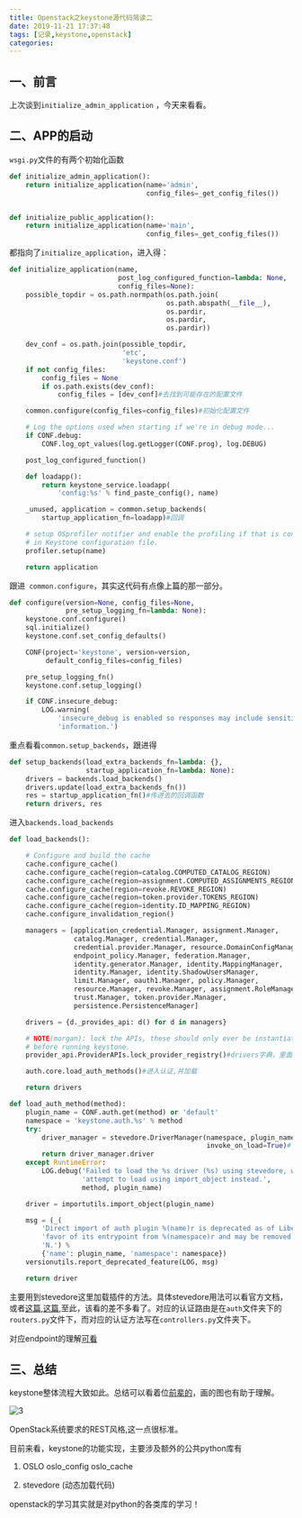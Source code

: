 ```yaml
---
title: Openstack之keystone源代码简读二
date: 2019-11-21 17:37:48
tags: [记录,keystone,openstack]
categories:
---
```


## 一、前言

上次谈到`initialize_admin_application` ，今天来看看。

## 二、APP的启动

`wsgi.py`文件的有两个初始化函数

```python
def initialize_admin_application():
    return initialize_application(name='admin',
                                  config_files=_get_config_files())


def initialize_public_application():
    return initialize_application(name='main',
                                  config_files=_get_config_files())

```

都指向了`initialize_application`，进入得：

<!-- more -->

```python
def initialize_application(name,
                           post_log_configured_function=lambda: None,
                           config_files=None):
    possible_topdir = os.path.normpath(os.path.join(
                                       os.path.abspath(__file__),
                                       os.pardir,
                                       os.pardir,
                                       os.pardir))

    dev_conf = os.path.join(possible_topdir,
                            'etc',
                            'keystone.conf')
    if not config_files:
        config_files = None
        if os.path.exists(dev_conf):
            config_files = [dev_conf]#去找到可能存在的配置文件

    common.configure(config_files=config_files)#初始化配置文件

    # Log the options used when starting if we're in debug mode...
    if CONF.debug:
        CONF.log_opt_values(log.getLogger(CONF.prog), log.DEBUG)

    post_log_configured_function()

    def loadapp():
        return keystone_service.loadapp(
            'config:%s' % find_paste_config(), name)

    _unused, application = common.setup_backends(
        startup_application_fn=loadapp)#回调

    # setup OSprofiler notifier and enable the profiling if that is configured
    # in Keystone configuration file.
    profiler.setup(name)

    return application
```

跟进` common.configure`，其实这代码有点像上篇的那一部分。

```python
def configure(version=None, config_files=None,
              pre_setup_logging_fn=lambda: None):
    keystone.conf.configure()
    sql.initialize()
    keystone.conf.set_config_defaults()

    CONF(project='keystone', version=version,
         default_config_files=config_files)

    pre_setup_logging_fn()
    keystone.conf.setup_logging()

    if CONF.insecure_debug:
        LOG.warning(
            'insecure_debug is enabled so responses may include sensitive '
            'information.')

```

重点看看`common.setup_backends`，跟进得

```python
def setup_backends(load_extra_backends_fn=lambda: {},
                   startup_application_fn=lambda: None):
    drivers = backends.load_backends()
    drivers.update(load_extra_backends_fn())
    res = startup_application_fn()#传进去的回调函数
    return drivers, res
```

进入`backends.load_backends`

```python
def load_backends():

    # Configure and build the cache
    cache.configure_cache()
    cache.configure_cache(region=catalog.COMPUTED_CATALOG_REGION)
    cache.configure_cache(region=assignment.COMPUTED_ASSIGNMENTS_REGION)
    cache.configure_cache(region=revoke.REVOKE_REGION)
    cache.configure_cache(region=token.provider.TOKENS_REGION)
    cache.configure_cache(region=identity.ID_MAPPING_REGION)
    cache.configure_invalidation_region()

    managers = [application_credential.Manager, assignment.Manager,
                catalog.Manager, credential.Manager,
                credential.provider.Manager, resource.DomainConfigManager,
                endpoint_policy.Manager, federation.Manager,
                identity.generator.Manager, identity.MappingManager,
                identity.Manager, identity.ShadowUsersManager,
                limit.Manager, oauth1.Manager, policy.Manager,
                resource.Manager, revoke.Manager, assignment.RoleManager,
                trust.Manager, token.provider.Manager,
                persistence.PersistenceManager]

    drivers = {d._provides_api: d() for d in managers}

    # NOTE(morgan): lock the APIs, these should only ever be instantiated
    # before running keystone.
    provider_api.ProviderAPIs.lock_provider_registry()#drivers字典，里面存放的是一些列manager，每一个都对应keystone目录下对应模块core.py中的Manger对象，这里只负责实例化对象，所以对这些对象加锁。

    auth.core.load_auth_methods()#进入认证,并加载

    return drivers
```

```python
def load_auth_method(method):
    plugin_name = CONF.auth.get(method) or 'default'
    namespace = 'keystone.auth.%s' % method
    try:
        driver_manager = stevedore.DriverManager(namespace, plugin_name,
                                                 invoke_on_load=True)#
        return driver_manager.driver
    except RuntimeError:
        LOG.debug('Failed to load the %s driver (%s) using stevedore, will '
                  'attempt to load using import_object instead.',
                  method, plugin_name)

    driver = importutils.import_object(plugin_name)

    msg = (_(
        'Direct import of auth plugin %(name)r is deprecated as of Liberty in '
        'favor of its entrypoint from %(namespace)r and may be removed in '
        'N.') %
        {'name': plugin_name, 'namespace': namespace})
    versionutils.report_deprecated_feature(LOG, msg)

    return driver
```

主要用到stevedore这里加载插件的方法。具体stevedore用法可以看官方文档，或者[这篇](https://my.oschina.net/hochikong/blog/477665),[这篇](https://blog.csdn.net/gqtcgq/article/details/49620279),至此，该看的差不多看了。对应的认证路由是在`auth`文件夹下的`routers.py`文件下，而对应的认证方法写在`controllers.py`文件夹下。

对应endpoint的理解[可看](https://www.cnblogs.com/eric-nirnava/p/endpoint.html)

## 三、总结

keystone整体流程大致如此。总结可以看着位[前辈的](<https://blog.csdn.net/dylloveyou/article/details/80329732>)，画的图也有助于理解。

![3](https://myndtt.github.io/images/66.png)

OpenStack系统要求的REST风格,这一点很标准。

目前来看，keystone的功能实现，主要涉及额外的公共python库有

1. OSLO oslo_config  oslo_cache

2. stevedore (动态加载代码)

openstack的学习其实就是对python的各类库的学习！
